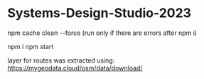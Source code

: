# Systems-Design-Studio-2023

npm cache clean --force  (run only if there are errors after npm i)

npm i
npm start


layer for routes was extracted using:
https://mygeodata.cloud/osm/data/download/
